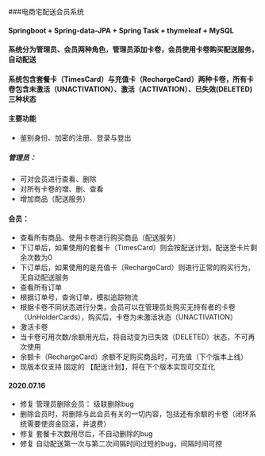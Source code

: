 ###电商宅配送会员系统
#### Springboot + Spring-data-JPA + Spring Task + thymeleaf + MySQL 
#### 系统分为管理员、会员两种角色，管理员添加卡卷，会员使用卡卷购买配送服务，自动配送
#### 系统包含套餐卡（TimesCard）与充值卡（RechargeCard）两种卡卷，所有卡卷包含未激活（UNACTIVATION）、激活（ACTIVATION）、已失效(DELETED)三种状态

#### 主要功能
+ 鉴别身份、加密的注册、登录与登出
##### 管理员：
+ 可对会员进行查看、删除
+ 对所有卡卷的増、删、查看
+ 增加商品（配送服务）
#### 会员：
+ 查看所有商品、使用卡卷进行购买商品（配送服务）
+ 下订单后，如果使用的套餐卡（TimesCard）则会按配送计划，配送至卡片剩余次数为0
+ 下订单后，如果使用的是充值卡（RechargeCard）则进行正常的购买行为，无自动配送服务
+ 查看所有订单
+ 根据订单号，查询订单，模拟追踪物流
+ 根据卡卷不同状态进行分类，会员可以在管理员处购买无持有者的卡卷（UnHolderCards），购买后，卡卷为未激活状态（UNACTIVATION）
+ 激活卡卷
+ 当卡卷可用次数/余额用光后，将自动变为已失效（DELETED）状态，不可再次使用
+ 余额卡（RechargeCard）余额不足购买商品时，可充值（下个版本上线）
+ 现版本仅支持 固定的 【配送计划】，将在下个版本实现可交互化

#### 2020.07.16
+ 修复 管理员删除会员： 级联删除bug
+ 删除会员时，将删除与此会员有关的一切内容，包括还有余额的卡卷（闭环系统需要使资金回滚，并退费）
+ 修复 套餐卡次数用尽后，不自动删除的bug
+ 修复 自动配送第一次与第二次间隔时间过短的bug，间隔时间可控